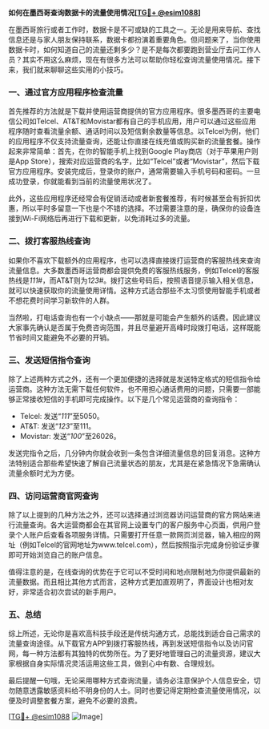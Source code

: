**如何在墨西哥查询数据卡的流量使用情况[[TG💪+ @esim1088](https://t.me/s/esim1088)]**

在墨西哥旅行或者工作时，数据卡是不可或缺的工具之一。无论是用来导航、查找信息还是与家人朋友保持联系，数据卡都扮演着重要角色。但问题来了，当你使用数据卡时，如何知道自己的流量还剩多少？是不是每次都要跑到营业厅去问工作人员？其实不用这么麻烦，现在有很多方法可以帮助你轻松查询流量使用情况。接下来，我们就来聊聊这些实用的小技巧。

### **一、通过官方应用程序检查流量**

首先推荐的方法就是下载并使用运营商提供的官方应用程序。很多墨西哥的主要电信公司如Telcel、AT&T和Movistar都有自己的手机应用，用户可以通过这些应用程序随时查看流量余额、通话时间以及短信剩余数量等信息。以Telcel为例，他们的应用程序不仅支持流量查询，还能让你直接在线充值或购买新的流量套餐。操作起来非常简单：首先，在你的智能手机上找到Google Play商店（对于苹果用户则是App Store），搜索对应运营商的名字，比如“Telcel”或者“Movistar”，然后下载官方应用程序。安装完成后，登录你的账户，通常需要输入手机号码和密码。一旦成功登录，你就能看到当前的流量使用状况了。

此外，这些应用程序还经常会有促销活动或者新套餐推荐，有时候甚至会有折扣优惠，所以平时多留意一下也是个不错的选择。不过需要注意的是，确保你的设备连接到Wi-Fi网络后再进行下载和更新，以免消耗过多的流量。

### **二、拨打客服热线查询**

如果你不喜欢下载额外的应用程序，也可以选择直接拨打运营商的客服热线来查询流量信息。大多数墨西哥运营商都会提供免费的客服热线服务，例如Telcel的客服热线是*111*#，而AT&T则为*123*#。拨打这些号码后，按照语音提示输入相关信息，就可以快速获取你的流量使用详情。这种方式适合那些不太习惯使用智能手机或者不想花费时间学习新软件的人群。

当然啦，打电话查询也有一个小缺点——那就是可能会产生额外的话费。因此建议大家事先确认是否属于免费咨询范围，并且尽量避开高峰时段拨打电话，这样既能节省时间又能避免不必要的开销。

### **三、发送短信指令查询**

除了上述两种方式之外，还有一个更加便捷的选择就是发送特定格式的短信指令给运营商。这种方法无需下载任何软件，也不用担心通话费用的问题，只需要一部能够正常接收短信的手机即可完成操作。以下是几个常见运营商的查询指令：

- Telcel: 发送“*111*”至5050。
- AT&T: 发送“*123*”至111。
- Movistar: 发送“*100*”至26026。

发送完指令之后，几分钟内你就会收到一条包含详细流量信息的回复消息。这种方法特别适合那些希望快速了解自己流量状态的朋友，尤其是在紧急情况下急需确认流量余额时尤为方便。

### **四、访问运营商官网查询**

除了以上提到的几种方法之外，还可以选择通过浏览器访问运营商的官方网站来进行流量查询。各大运营商都会在其官网上设置专门的客户服务中心页面，供用户登录个人账户后查看各项服务详情。只需要打开任意一款网页浏览器，输入相应的网址（例如Telcel的官网地址为www.telcel.com），然后按照指示完成身份验证步骤即可开始浏览自己的账户信息。

值得注意的是，在线查询的优势在于它可以不受时间和地点限制地为你提供最新的流量数据。而且相比其他方式而言，这种方式更加直观明了，界面设计也相对友好，非常适合初次尝试的新手用户。

### **五、总结**

综上所述，无论你是喜欢高科技手段还是传统沟通方式，总能找到适合自己需求的流量查询途径。从下载官方APP到拨打客服热线，再到发送短信指令以及访问官网，每一种方法都有其独特的优势所在。为了更好地管理自己的流量资源，建议大家根据自身实际情况灵活运用这些工具，做到心中有数、合理规划。

最后提醒一句哦，无论采用哪种方式查询流量，请务必注意保护个人信息安全，切勿随意透露敏感资料给不明身份的人士。同时也要记得定期检查流量使用情况，以便及时调整套餐方案，避免不必要的浪费。

[[TG💪+ @esim1088](https://t.me/s/esim1088) ![Image](https://i.postimg.cc/4NQfJmqS/Snipaste-2025-05-13-00-14-12.png)]